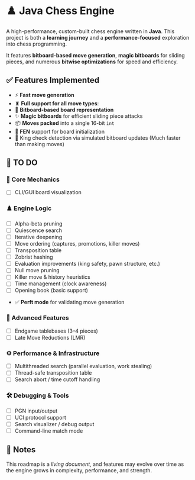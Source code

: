 # ♟️ Java Chess Engine

A high-performance, custom-built chess engine written in **Java**. This project is both a **learning journey** and a **performance-focused** exploration into chess programming.

It features **bitboard-based move generation**, **magic bitboards** for sliding pieces, and numerous **bitwise optimizations** for speed and efficiency.

## ✅ Features Implemented

* ⚡ **Fast move generation**
* ♜ **Full support for all move types**:
* 🧠 **Bitboard-based board representation**
* ✨ **Magic bitboards** for efficient sliding piece attacks
* 📦 **Moves packed** into a single 16-bit `int`
* 🧾 **FEN** support for board initialization
* 🧮  King check detection via simulated bitboard updates (Much faster than making moves)
  
## 🔧 TO DO

### 🧩 Core Mechanics

* [ ] CLI/GUI board visualization

### ♟️ Engine Logic

* [ ] Alpha-beta pruning
* [ ] Quiescence search
* [ ] Iterative deepening
* [ ] Move ordering (captures, promotions, killer moves)
* [ ] Transposition table
* [ ] Zobrist hashing
* [ ] Evaluation improvements (king safety, pawn structure, etc.)
* [ ] Null move pruning
* [ ] Killer move & history heuristics
* [ ] Time management (clock awareness)
* [ ] Opening book (basic support)
* ✅ **Perft mode** for validating move generation

### 🧠 Advanced Features

* [ ] Endgame tablebases (3–4 pieces)
* [ ] Late Move Reductions (LMR)

### ⚙️ Performance & Infrastructure

* [ ] Multithreaded search (parallel evaluation, work stealing)
* [ ] Thread-safe transposition table
* [ ] Search abort / time cutoff handling

### 🛠️ Debugging & Tools

* [ ] PGN input/output
* [ ] UCI protocol support
* [ ] Search visualizer / debug output
* [ ] Command-line match mode

## 📌 Notes

This roadmap is a *living document*, and features may evolve over time as the engine grows in complexity, performance, and strength.
